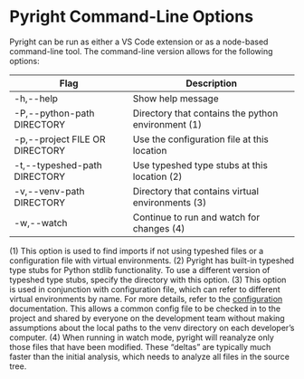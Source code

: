 # Pyright Command-Line Options

Pyright can be run as either a VS Code extension or as a node-based command-line tool. The command-line version allows for the following options:

| Flag                               | Description                                          |
| ---------------------------------- | ---------------------------------------------------- |
| -h,--help                          | Show help message                                    |
| -P,--python-path DIRECTORY         | Directory that contains the python environment (1)   |
| -p,--project FILE OR DIRECTORY     | Use the configuration file at this location          |
| -t,--typeshed-path DIRECTORY       | Use typeshed type stubs at this location (2)         |
| -v,--venv-path DIRECTORY           | Directory that contains virtual environments (3)     |
| -w,--watch                         | Continue to run and watch for changes (4)            |


(1) This option is used to find imports if not using typeshed files or a configuration file with virtual environments.
(2) Pyright has built-in typeshed type stubs for Python stdlib functionality. To use a different version of typeshed type stubs, specify the directory with this option.
(3) This option is used in conjunction with configuration file, which can refer to different virtual environments by name. For more details, refer to the [configuration](/docs/configuration.md) documentation. This allows a common config file to be checked in to the project and shared by everyone on the development team without making assumptions about the local paths to the venv directory on each developer’s computer.
(4) When running in watch mode, pyright will reanalyze only those files that have been modified. These “deltas” are typically much faster than the initial analysis, which needs to analyze all files in the source tree.

